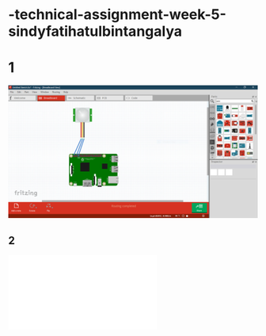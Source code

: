 # -technical-assignment-week-5-sindyfatihatulbintangalya

# 1
![screenshot vs code ](pir.png)
## 2 
![sensor py](sensor.py)
